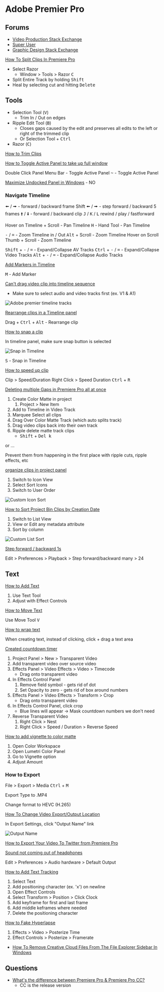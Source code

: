 # Adobe Premier Pro


## Forums

* [Video Production Stack Exchange](https://video.stackexchange.com/questions/tagged/premiere)
* [Super User](https://superuser.com/questions/tagged/adobe-premiere)
* [Graphic Design Stack Exchange](https://graphicdesign.stackexchange.com/questions/tagged/adobe-premiere)


[How To Split Clips In Premiere Pro](https://www.youtube.com/watch?v=Y-MK1T99nsY)


* Select Razor
  * Window > Tools > Razor <kbd>C</kbd>
* Split Entire Track by holding <kbd>Shift</kbd>
* Heal by selecting cut and hitting <kbd>Delete</kbd>


## Tools

* Selection Tool (<kbd>V</kbd>)
  * Trim In / Out on edges
* Ripple Edit Tool (<kbd>B</kbd>)
  * Closes gaps caused by the edit and preserves all edits to the left or right of the trimmed clip
  * Or Selection Tool + <kbd>Ctrl</kbd>
* Razor (<kbd>C</kbd>)

[How to Trim Clips](https://helpx.adobe.com/premiere-pro/using/trimming-clips1.html)

[How to Toggle Active Panel to take up full window](https://www.youtube.com/watch?v=BVj3pjZCqZw)

Double Click Panel Menu Bar - Toggle Active Panel
<kbd>~</kbd> - Toggle Active Panel


[Maximize Undocked Panel in Windows](https://forums.creativecow.net/docs/forums/post.php?forumid=3&postid=988471&univpostid=988471&pview=t) - NO

### Navigate Timeline

<kbd>🠘</kbd> / <kbd>🠚</kbd> - forward / backward frame
Shift <kbd>🠘</kbd> / <kbd>🠚</kbd> - step forward / backward 5 frames
<kbd>🠙</kbd> / <kbd>🠛</kbd> - forward / backward clip
<kbd>J</kbd> / <kbd>K</kbd> / <kbd>L</kbd> rewind / play / fastforward

Hover on Timeline + Scroll - Pan Timeline
<kbd>H</kbd> - Hand Tool - Pan Timeline

<kbd>-</kbd> / <kbd>=</kbd> - Zoom Timeline in / Out
<kbd>Alt</kbd> + Scroll - Zoom Timeline
Hover on Scroll Thumb + Scroll - Zoom Timeline

<kbd>Shift</kbd> + <kbd>-</kbd> / <kbd>=</kbd> - Expand/Collapse AV Tracks
<kbd>Ctrl</kbd> + <kbd>-</kbd> / <kbd>=</kbd> - Expand/Collapse Video Tracks
<kbd>Alt</kbd> + <kbd>-</kbd> / <kbd>=</kbd> - Expand/Collapse Audio Tracks

[Add Markers in Timeline](https://helpx.adobe.com/premiere-pro/using/markers.html)

<kbd>M</kbd> - Add Marker

[Can't drag video clip into timeline sequence](https://community.adobe.com/t5/premiere-pro/can-t-drag-video-into-timeline-premiere-cc/td-p/6000512?page=1)

* Make sure to select audio and video tracks first (ex. V1 & A1)

![Adobe premier timeline tracks](https://i.imgur.com/gMmwNSX.png)

[Rearrange clips in a Timeline panel](https://helpx.adobe.com/premiere-pro/using/rearranging-clips-sequence.html)

Drag + <kbd>Ctrl</kbd> + <kbd>Alt</kbd> - Rearrange clip

[How to snap a clip](https://helpx.adobe.com/premiere-pro/using/clips-sequence.html)

In timeline panel, make sure snap button is selected

![Snap in Timeline](https://i.imgur.com/RNnTh6Y.png)

<kbd>S</kbd> - Snap in Timeline

[How to speed up clip](https://blog.hubspot.com/marketing/speed-up-video)

Clip > Speed/Duration
Right Click > Speed Duration
<kbd>Ctrl</kbd> + <kbd>R</kbd>

[Deleting multiple Gaps in Premiere Pro all at once](https://www.youtube.com/watch?v=I89jYuZYvP8)

1. Create Color Matte in project
   1. Project > New Item
2. Add to Timeline in Video Track
3. Marquee Select all clips
4. Drag Over Color Matte Track (which auto splits track)
5. Drag video clips back into their own track
6. Ripple delete matte track clips
   * <kbd>Shift</kbd> + <kbd>Del k</kbd>

or ...

Prevent them from happening in the first place with ripple cuts, ripple effects, etc

[organize clips in project panel](https://community.adobe.com/t5/premiere-pro/how-to-organize-clips-in-sequential-order/td-p/7160472?page=1)

1. Switch to Icon View
2. Select Sort Icons
3. Switch to User Order

![Custom Icon Sort](https://i.imgur.com/JZfE4fY.png)

[How to Sort Project Bin Clips by Creation Date](https://www.videolane.com/2172-2/)

1. Switch to List View
2. View or Edit any metadata attribute
3. Sort by column

![Custom List Sort](https://i.imgur.com/yL1tOQ3.png)

[Step forward / backward 1s](https://community.adobe.com/t5/premiere-pro/jog-forward-one-second/td-p/10728560?page=1)

Edit > Preferences > Playback > Step forward/backward many > 24

## Text

[How to Add Text](https://www.youtube.com/watch?v=Fk2XIJ56AAw)

1. Use Text Tool
2. Adjust with Effect Controls

[How to Move Text](https://larryjordan.com/articles/adobe-premiere-pro-the-new-text-title-tool/)

Use Move Tool <kbd>V</kbd>

[How to wrap text](https://community.adobe.com/t5/premiere-pro/word-wrap/m-p/9804372#M145054)

When creating text, instead of clicking, click + drag a text area

[Created countdown timer](https://www.youtube.com/watch?v=m1GCDVikIj0)

1. Project Panel > New > Transparent Video
2. Add transparent video over source video
3. Effects Panel > Video Effects > Video > Timecode
   * Drag onto transparent video
4. In Effects Control Panel
   1. Remove field symbol - gets rid of dot
   2. Set Opacity to zero - gets rid of box around numbers
5. Effects Panel > Video Effects > Transform > Crop
   * Drag onto transparent video
6. In Effects Control Panel, click crop
   * Blue lines will appear -> Mask countdown numbers we don't need
7. Reverse Transparent Video
   1. Right Click > Nest
   2. Right Click > Speed / Duration > Reverse Speed

[How to add vignette to color matte](https://www.youtube.com/watch?v=ZVdNNzqAPU0)

1. Open Color Workspace
2. Open Lumetri Color Panel
3. Go to Vignette option
4. Adjust Amount


### How to Export

File > Export > Media
<kbd>Ctrl</kbd> + <kbd>M</kbd>

Export Type to .MP4

Change format to HEVC (H.265)

[How To Change Video Export/Output Location](https://www.youtube.com/watch?v=J567Y2bjvPs)

In Export Settings, click "Output Name" link

![Output Name](https://i.imgur.com/93dVU2N.png)

[How to Export Your Video To Twitter from Premiere Pro](https://www.youtube.com/watch?v=I0apqrXKYu8)


[Sound not coming out of headphones](https://multimedia.journalism.berkeley.edu/wp-content/uploads/Adobe_AudioSettings-1.pdf)

Edit > Preferences > Audio hardware > Default Output

[How to Add Text Tracking](https://www.youtube.com/watch?v=5AlXMhXk-9A)

1. Select Text
2. Add positioning character (ex. 'x') on newline
3. Open Effect Controls
4. Select Transform > Position > Click Clock
5. Add keyframe for first and last frame
6. Add middle keframes where needed
7. Delete the positioning character


[How to Fake Hyperlapse](https://www.youtube.com/watch?v=PixilHDkhEQ)

1. Effects > Video > Posterize Time
2. Effect Controls > Posterize > Framerate


* [How To Remove Creative Cloud Files From The File Explorer Sidebar In Windows](https://www.techjunkie.com/remove-creative-cloud-files-file-explorer-sidebar/)


## Questions

* [What's the difference between Premiere Pro & Premiere Pro CC?](https://community.adobe.com/t5/premiere-pro/premiere-pro-premiere-pro-cc/td-p/5865279?page=1)
  * CC is the release version

